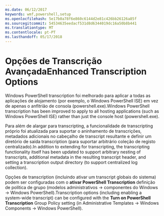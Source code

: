 ```yaml
---
ms.date: 06/12/2017
keywords: wmf,powershell,setup
ms.openlocfilehash: 5e17b0a78f6e860c6144d2e81c426bb26126a85f
ms.sourcegitcommit: 54534635eedacf531d8d6344019dc16a50b8b441
ms.translationtype: MT
ms.contentlocale: pt-PT
ms.lasthandoff: 05/17/2018
---
```

# <a name="enhanced-transcription-options"></a><span data-ttu-id="1ef37-102">Opções de Transcrição Avançada</span><span class="sxs-lookup"><span data-stu-id="1ef37-102">Enhanced Transcription Options</span></span>

<span data-ttu-id="1ef37-103">Windows PowerShell transcription foi melhorado para aplicar a todas as aplicações de alojamento (por exemplo, o Windows PowerShell ISE) em vez de apenas o anfitrião de consola (powershell.exe).</span><span class="sxs-lookup"><span data-stu-id="1ef37-103">Windows PowerShell transcription has been improved to apply to all hosting applications (such as Windows PowerShell ISE) rather than just the console host (powershell.exe).</span></span>

<span data-ttu-id="1ef37-104">Para além de alargar para transcripting, a funcionalidade de transcripting próprio foi atualizada para suportar o aninhamento de transcrições, metadados adicionais no cabeçalho de transcript resultante e definir um diretório de saída transcription (para suportar arbitrário coleção de registo centralizado).</span><span class="sxs-lookup"><span data-stu-id="1ef37-104">In addition to extending for transcripting, the transcripting functionality itself has been updated to support arbitrary nesting of transcripts, additional metadata in the resulting transcript header, and setting a transcription output directory (to support centralized log collection).</span></span>

<span data-ttu-id="1ef37-105">Opções de transcription (incluindo ativar um transcript globais do sistema) podem ser configuradas com o **ativar PowerShell Transcription** definição de política de grupo (modelos administrativos -> componentes do Windows -> Windows PowerShell).</span><span class="sxs-lookup"><span data-stu-id="1ef37-105">Transcription options (including enabling a system-wide transcript) can be configured with the **Turn on PowerShell Transcription** Group Policy setting (in Administrative Templates -> Windows Components -> Windows PowerShell).</span></span>
